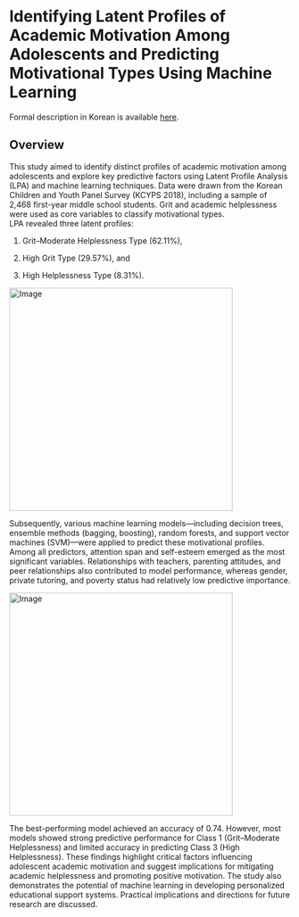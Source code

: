 # Identifying Latent Profiles of Academic Motivation Among Adolescents and Predicting Motivational Types Using Machine Learning
Formal description in Korean is available <a href = "https://drive.google.com/file/d/1fTLxuCaO8gHtzxdYZld_08XUW91aZvB6/view?usp=sharing">here</a>.
## Overview
This study aimed to identify distinct profiles of academic motivation among adolescents and explore key predictive factors using Latent Profile Analysis (LPA) and machine learning techniques. Data were drawn from the Korean Children and Youth Panel Survey (KCYPS 2018), including a sample of 2,468 first-year middle school students. Grit and academic helplessness were used as core variables to classify motivational types. <br>
LPA revealed three latent profiles:<br>

1. Grit–Moderate Helplessness Type (62.11%), <br>

2. High Grit Type (29.57%), and <br>

3. High Helplessness Type (8.31%). <br>
<img width="400" height="400" alt="Image" src="https://github.com/user-attachments/assets/7263c71c-36e2-4ecc-8dd6-277c687c957e" />


Subsequently, various machine learning models—including decision trees, ensemble methods (bagging, boosting), random forests, and support vector machines (SVM)—were applied to predict these motivational profiles. Among all predictors, attention span and self-esteem emerged as the most significant variables. Relationships with teachers, parenting attitudes, and peer relationships also contributed to model performance, whereas gender, private tutoring, and poverty status had relatively low predictive importance.




<img width="400" height="400" alt="Image" src="https://github.com/user-attachments/assets/7ac398a4-6e51-456c-ae3b-0c338f25638f" />

The best-performing model achieved an accuracy of 0.74. However, most models showed strong predictive performance for Class 1 (Grit–Moderate Helplessness) and limited accuracy in predicting Class 3 (High Helplessness). These findings highlight critical factors influencing adolescent academic motivation and suggest implications for mitigating academic helplessness and promoting positive motivation. The study also demonstrates the potential of machine learning in developing personalized educational support systems. Practical implications and directions for future research are discussed.
